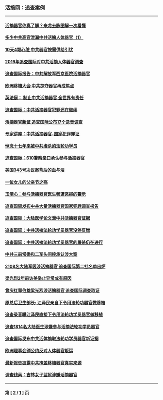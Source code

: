 ### 活摘网：追查案例
---
#### [活摘器官你真了解？来龙去脉图解一次看懂](../../pages/nf5880/n13013820.md?02100430) 
#### [多少中共高官泄漏中共活摘人体器官（1）](../../pages/nf5880/n12671234.md?02100430) 
#### [10天4颗心脏 中共器官按需供给引忧](../../pages/nf5880/n12326366.md?02100430) 
#### [2019年追查国际对中共活摘人体器官调查](../../pages/nf5880/n11917733.md?02100430) 
#### [追查国际报告：中共解放军西京医院活摘器官](../../pages/nf5880/n11838359.md?02100430) 
#### [欧洲移植大会 中共掠夺器官再成焦点](../../pages/nf5880/n11538883.md?02100430) 
#### [英法庭： 制止中共活摘器官 全世界有责任](../../pages/nf5880/n11330691.md?02100430) 
#### [追查国际：中共活摘器官犯罪还在继续](../../pages/nf5880/n11218301.md?02100430) 
#### [活摘器官新证 追查国际公布17个录音调查](../../pages/nf5880/n10897744.md?02100430) 
#### [专家讲座：中共活摘器官-国家犯罪罪证](../../pages/nf5880/n8828153.md?02100430) 
#### [悼念十七年来被中共虐杀的法轮功学员](../../pages/nf5880/n8124823.md?02100430) 
#### [追查国际：610警察亲口承认参与活摘器官](../../pages/nf5880/n8109067.md?02100430) 
#### [美国343号决议案背后的血与泪](../../pages/nf5880/n8020684.md?02100430) 
#### [一位女儿的父亲节之殇](../../pages/nf5880/n8014122.md?02100430) 
#### [玉清心：参与活摘器官医生频遭恶报的警示](../../pages/nf5880/n4637546.md?02100430) 
#### [追查国际发布中共大量活摘器官国家犯罪调查报告](../../pages/nf5880/n4613428.md?02100430) 
#### [追查国际：大陆医学论文泄中共活摘器官证据](../../pages/nf5880/n4608794.md?02100430) 
#### [追查国际：中共活摘法轮功学员器官没停反增](../../pages/nf5880/n4584075.md?02100430) 
#### [追查国际：中共活摘法轮功学员器官的屠杀仍在进行](../../pages/nf5880/n4299154.md?02100430) 
#### [中共三前常委和二军头间接承认涉大案](../../pages/nf5880/n4286244.md?02100430) 
#### [2108名大陆军医涉活摘器官 追查国际第二批名单出炉](../../pages/nf5880/n4284769.md?02100430) 
#### [梁光烈2年前访美举止异常或有原因](../../pages/nf5880/n4279686.md?02100430) 
#### [曾庆红郭伯雄梁光烈涉活摘器官 追查国际调查取证](../../pages/nf5880/n4278462.md?02100430) 
#### [原总后卫生部长: 江泽民亲自下令用法轮功器官做移植](../../pages/nf5880/n4263864.md?02100430) 
#### [追查录音曝江泽民直接下令用法轮功学员器官做移植](../../pages/nf5880/n4261268.md?02100430) 
#### [追查1814名大陆医生涉嫌参与活摘法轮功学员器官](../../pages/nf5880/n4259055.md?02100430) 
#### [追查国际发布中共活体摘取法轮功学员器官新证据](../../pages/nf5880/n4258255.md?02100430) 
#### [欧洲理事会颁公约反对人体器官贩运](../../pages/nf5880/n4206955.md?02100430) 
#### [最新报告披露中共掩盖移植器官真实来源](../../pages/nf5880/n4140084.md?02100430) 
#### [调查线索：吉林女子监狱涉嫌活摘器官](../../pages/nf5880/n4044366.md?02100430) 

---
#### 第 [ [2](./2.md?02100430) / [1](./1.md?02100430) ] 页
